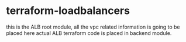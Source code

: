 # terraform-loadbalancers

this is the ALB root module, all the vpc related information  is going to be placed here
actual ALB terraform code is placed in backend module.